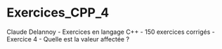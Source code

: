 # Exercices_CPP_4
Claude Delannoy - Exercices en langage C++ - 150 exercices corrigés - Exercice 4 - Quelle est la valeur affectée ?
